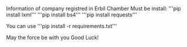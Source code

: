 Information of company registred in Erbil Chamber
Must be install:
'''pip install lxml'''
'''pip install bs4'''
'''pip install requests'''

You can use 
'''pip install -r requirements.txt'''


May the force be with you
Good Luck!
